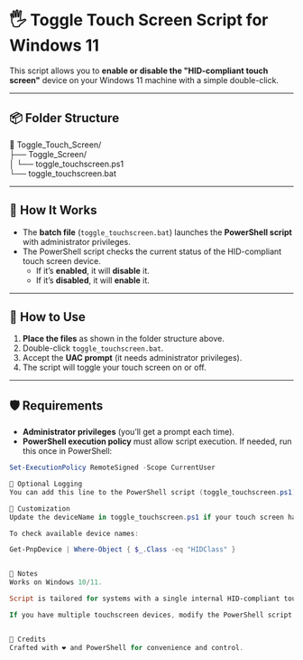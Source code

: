 # 🖐️ Toggle Touch Screen Script for Windows 11

This script allows you to **enable or disable the "HID-compliant touch screen"** device on your Windows 11 machine with a simple double-click.

---

## 📦 Folder Structure
📁 Toggle_Touch_Screen/  
├── Toggle_Screen/  
│   └── toggle_touchscreen.ps1  
└── toggle_touchscreen.bat  

 

---

## 🚀 How It Works

- The **batch file** (`toggle_touchscreen.bat`) launches the **PowerShell script** with administrator privileges.
- The PowerShell script checks the current status of the HID-compliant touch screen device.
  - If it’s **enabled**, it will **disable** it.
  - If it’s **disabled**, it will **enable** it.

---

## 🔧 How to Use

1. **Place the files** as shown in the folder structure above.
2. Double-click `toggle_touchscreen.bat`.
3. Accept the **UAC prompt** (it needs administrator privileges).
4. The script will toggle your touch screen on or off.

---

## 🛡️ Requirements

- **Administrator privileges** (you’ll get a prompt each time).
- **PowerShell execution policy** must allow script execution. If needed, run this once in PowerShell:

```powershell
Set-ExecutionPolicy RemoteSigned -Scope CurrentUser

📝 Optional Logging
You can add this line to the PowerShell script (toggle_touchscreen.ps1) to keep a toggle history:

🧰 Customization
Update the deviceName in toggle_touchscreen.ps1 if your touch screen has a slightly different name.

To check available device names:

Get-PnpDevice | Where-Object { $_.Class -eq "HIDClass" }


📌 Notes
Works on Windows 10/11.

Script is tailored for systems with a single internal HID-compliant touch screen device.

If you have multiple touchscreen devices, modify the PowerShell script to target by InstanceId.


🧡 Credits
Crafted with ❤️ and PowerShell for convenience and control.
